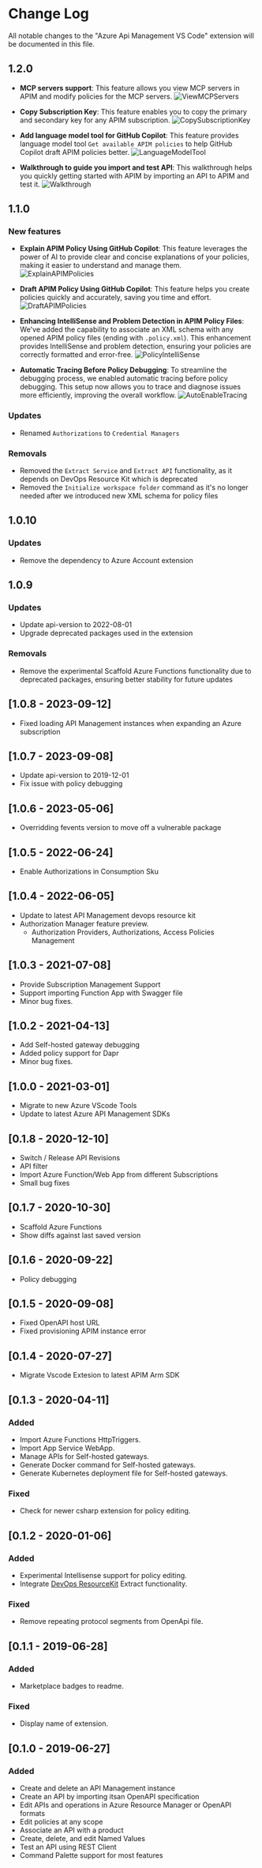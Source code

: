 # Change Log

All notable changes to the "Azure Api Management VS Code" extension will be documented in this file.

## 1.2.0

- **MCP servers support**: This feature allows you view MCP servers in APIM and modify policies for the MCP servers.
![ViewMCPServers](https://github.com/user-attachments/assets/4efdbd9f-66a8-42a0-89a7-69917df1d58a)

- **Copy Subscription Key**: This feature enables you to copy the primary and secondary key for any APIM subscription.
![CopySubscriptionKey](https://github.com/user-attachments/assets/7454be8c-b98f-4237-858e-d04aa3dee0e3) 

- **Add language model tool for GitHub Copilot**: This feature provides language model tool `Get available APIM policies` to help GitHub Copilot draft APIM policies better.
![LanguageModelTool](https://github.com/user-attachments/assets/79f0d220-6565-4897-80c2-01ea53154752)

- **Walkthrough to guide you import and test API**: This walkthrough helps you quickly getting started with APIM by importing an API to APIM and test it.
![Walkthrough](https://github.com/user-attachments/assets/edb6ec05-13d7-4782-a07f-b968002e77cc)

## 1.1.0

### New features

- **Explain APIM Policy Using GitHub Copilot**: This feature leverages the power of AI to provide clear and concise explanations of your policies, making it easier to understand and manage them.
![ExplainAPIMPolicies](https://github.com/user-attachments/assets/32e4ab6c-002d-4e68-97fd-3ac6d4b35dfc)

- **Draft APIM Policy Using GitHub Copilot**: This feature helps you create policies quickly and accurately, saving you time and effort.
![DraftAPIMPolicies](https://github.com/user-attachments/assets/92faa63f-43b2-4926-9c97-aa5139b59847)

- **Enhancing IntelliSense and Problem Detection in APIM Policy Files**: We've added the capability to associate an XML schema with any opened APIM policy files (ending with `.policy.xml`). This enhancement provides IntelliSense and problem detection, ensuring your policies are correctly formatted and error-free.
![PolicyIntelliSense](https://github.com/user-attachments/assets/5d437894-4ea5-4bf2-961d-32019f73b796)

- **Automatic Tracing Before Policy Debugging**: To streamline the debugging process, we enabled automatic tracing before policy debugging. This setup now allows you to trace and diagnose issues more efficiently, improving the overall workflow.
![AutoEnableTracing](https://github.com/user-attachments/assets/2520b6b0-ed75-4d51-a88d-c5443baa3e4f)

### Updates
- Renamed `Authorizations` to `Credential Managers`

### Removals
- Removed the `Extract Service` and `Extract API` functionality, as it depends on DevOps Resource Kit which is deprecated
- Removed the `Initialize workspace folder` command as it's no longer needed after we introduced new XML schema for policy files

## 1.0.10

### Updates
- Remove the dependency to Azure Account extension

## 1.0.9

### Updates
- Update api-version to 2022-08-01
- Upgrade deprecated packages used in the extension

### Removals
- Remove the experimental Scaffold Azure Functions functionality due to deprecated packages, ensuring better stability for future updates

## [1.0.8 - 2023-09-12]

- Fixed loading API Management instances when expanding an Azure subscription

## [1.0.7 - 2023-09-08]

- Update api-version to 2019-12-01
- Fix issue with policy debugging

## [1.0.6 - 2023-05-06]

- Overridding fevents version to move off a vulnerable package

## [1.0.5 - 2022-06-24]

- Enable Authorizations in Consumption Sku

## [1.0.4 - 2022-06-05]

- Update to latest API Management devops resource kit
- Authorization Manager feature preview.
  - Authorization Providers, Authorizations, Access Policies Management

## [1.0.3 - 2021-07-08]

- Provide Subscription Management Support
- Support importing Function App with Swagger file
- Minor bug fixes.

## [1.0.2 - 2021-04-13]

- Add Self-hosted gateway debugging  
- Added policy support for Dapr
- Minor bug fixes.

## [1.0.0 - 2021-03-01]

- Migrate to new Azure VScode Tools  
- Update to latest Azure API Management SDKs

## [0.1.8 - 2020-12-10]

- Switch / Release API Revisions
- API filter
- Import Azure Function/Web App from different Subscriptions
- Small bug fixes

## [0.1.7 - 2020-10-30]

- Scaffold Azure Functions
- Show diffs against last saved version

## [0.1.6 - 2020-09-22]

- Policy debugging

## [0.1.5 - 2020-09-08]

- Fixed OpenAPI host URL
- Fixed provisioning APIM instance error

## [0.1.4 - 2020-07-27]

- Migrate Vscode Extesion to latest APIM Arm SDK

## [0.1.3 - 2020-04-11]

### Added
- Import Azure Functions HttpTriggers.
- Import App Service WebApp.
- Manage APIs for Self-hosted gateways.
- Generate Docker command for Self-hosted gateways.
- Generate Kubernetes deployment file for Self-hosted gateways.

### Fixed
- Check for newer csharp extension for policy editing.

## [0.1.2 - 2020-01-06]

### Added
- Experimental Intellisense support for policy editing.
- Integrate [DevOps ResourceKit](https://github.com/Azure/azure-api-management-devops-resource-kit) Extract functionality.

### Fixed
- Remove repeating protocol segments from OpenApi file.

## [0.1.1 - 2019-06-28]

### Added
- Marketplace badges to readme.

### Fixed
- Display name of extension.

## [0.1.0 - 2019-06-27]

### Added
- Create and delete an API Management instance
- Create an API by importing itsan OpenAPI specification
- Edit APIs and operations in Azure Resource Manager or OpenAPI formats
- Edit policies at any scope
- Associate an API with a product
- Create, delete, and edit Named Values
- Test an API using REST Client
- Command Palette support for most features

